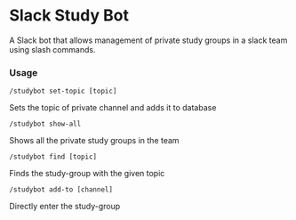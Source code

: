 # Slack Study Bot
A Slack bot that allows management of private study groups in a slack team using slash commands.

### Usage
```
/studybot set-topic [topic]
```
Sets the topic of private channel and adds it to database

```
/studybot show-all
```
Shows all the private study groups in the team

```
/studybot find [topic]
```
Finds the study-group with the given topic

```
/studybot add-to [channel]
```
Directly enter the study-group